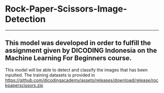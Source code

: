 # Rock-Paper-Scissors-Image-Detection
---------------------
This model was developed in order to fulfill the assignment given by DICODING Indonesia on the Machine Learning For Beginners course.
---------------------
This model will be able to detect and classify the images that has been inputted.
The training datasets is provided in https://github.com/dicodingacademy/assets/releases/download/release/rockpaperscissors.zip
